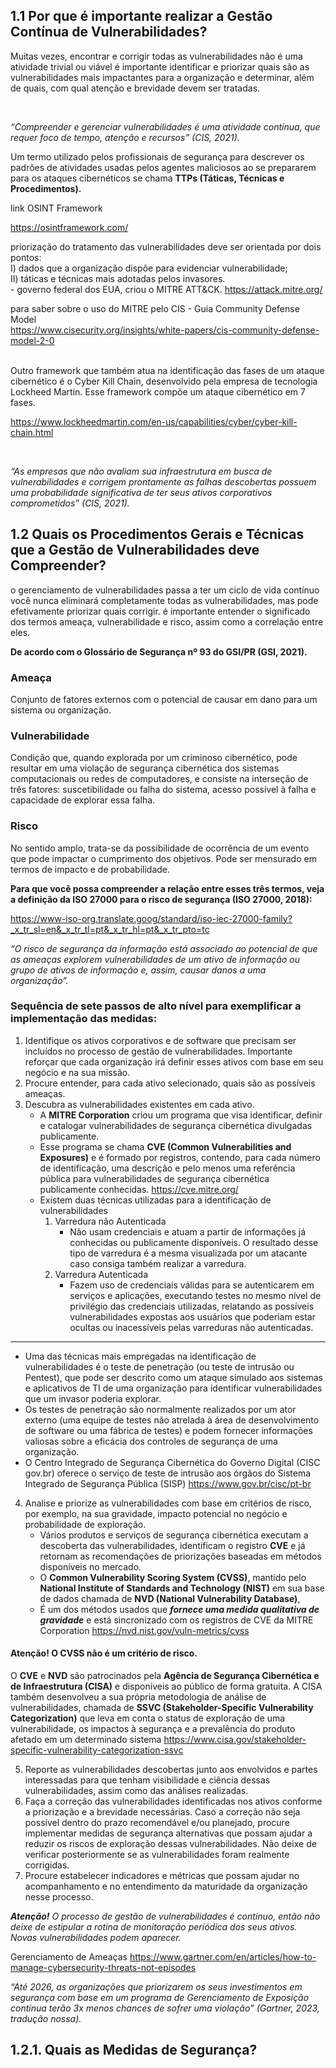 
## 1.1 Por que é importante realizar a Gestão Contínua de Vulnerabilidades?
Muitas vezes, encontrar e corrigir todas as vulnerabilidades não é uma atividade trivial ou viável 
é importante identificar e priorizar quais são as vulnerabilidades mais impactantes para a organização e determinar, 
além de quais, com qual atenção e brevidade devem ser tratadas.

<br>

*“Compreender e gerenciar vulnerabilidades é uma atividade contínua, que requer foco de tempo, atenção e recursos” (CIS, 2021).*

Um termo utilizado pelos profissionais de segurança para descrever os padrões de atividades usadas pelos agentes maliciosos ao se prepararem para os ataques cibernéticos se chama **TTPs (Táticas, Técnicas e Procedimentos).**


link OSINT Framework

https://osintframework.com/


priorização do tratamento das vulnerabilidades deve ser orientada por dois pontos: <br>
  I) dados que a organização dispõe para evidenciar vulnerabilidade; <br>
  II) táticas e técnicas mais adotadas pelos invasores. <br>
      - governo federal dos EUA, criou o MITRE ATT&CK. https://attack.mitre.org/


para saber sobre o uso do MITRE pelo CIS - Guia Community Defense Model <br>
https://www.cisecurity.org/insights/white-papers/cis-community-defense-model-2-0


<br>
Outro framework que também atua na identificação das fases de um ataque cibernético é o Cyber Kill Chain, desenvolvido pela empresa de tecnologia Lockheed Martin. Esse framework compõe um ataque cibernético em 7 fases.

https://www.lockheedmartin.com/en-us/capabilities/cyber/cyber-kill-chain.html

<br>

*“As empresas que não avaliam sua infraestrutura em busca de vulnerabilidades e corrigem prontamente as falhas descobertas possuem uma probabilidade significativa de ter seus ativos corporativos comprometidos” (CIS, 2021).*


## 1.2 Quais os Procedimentos Gerais e Técnicas que a Gestão de Vulnerabilidades deve Compreender? 

o gerenciamento de vulnerabilidades passa a ter um ciclo de vida contínuo
você nunca eliminará completamente todas as vulnerabilidades, mas pode efetivamente priorizar quais corrigir.
é importante entender o significado dos termos ameaça, vulnerabilidade e risco, assim como a correlação entre eles.


**De acordo com o Glossário de Segurança nº 93 do GSI/PR (GSI, 2021).**

### Ameaça 

Conjunto de fatores externos com o potencial de causar em dano para um sistema ou organização.

### Vulnerabilidade

Condição que, quando explorada por um criminoso cibernético, pode resultar em uma violação de segurança 
cibernética dos sistemas computacionais ou redes de computadores, e consiste na 
interseção de três fatores: suscetibilidade ou falha do sistema, acesso possível à falha e capacidade de explorar essa falha.

### Risco

No sentido amplo, trata-se da possibilidade de ocorrência de um evento que pode impactar o cumprimento dos objetivos. Pode ser mensurado em termos de impacto e de probabilidade.

**Para que você possa compreender a relação entre esses três termos, veja a definição da ISO 27000 para o risco de segurança (ISO 27000, 2018):** <br>

https://www-iso-org.translate.goog/standard/iso-iec-27000-family?_x_tr_sl=en&_x_tr_tl=pt&_x_tr_hl=pt&_x_tr_pto=tc

*“O risco de segurança da informação está associado ao potencial de que as ameaças explorem vulnerabilidades de um ativo de informação ou grupo de ativos de informação e, assim, causar danos a uma organização”.*




### Sequência de sete passos de alto nível para exemplificar a implementação das medidas:

1. Identifique os ativos corporativos e de software que precisam ser incluídos no processo de gestão de vulnerabilidades. Importante reforçar que cada organização irá definir esses ativos com base em seu negócio e na sua missão.
2. Procure entender, para cada ativo selecionado, quais são as possíveis ameaças.
3. Descubra as vulnerabilidades existentes em cada ativo.
     * A **MITRE Corporation** criou um programa que visa identificar, definir e catalogar vulnerabilidades de segurança cibernética divulgadas publicamente.
     * Esse programa se chama **CVE (Common Vulnerabilities and Exposures)** e é formado por registros, contendo, para cada número de identificação, uma descrição e pelo menos uma referência pública para vulnerabilidades de segurança cibernética publicamente conhecidas.
       https://cve.mitre.org/ 
     * Existem duas técnicas utilizadas para a identificação de vulnerabilidades
       1. Varredura não Autenticada
          -  Não usam credenciais e atuam a partir de informações já conhecidas ou publicamente disponíveis. O resultado desse tipo de varredura é a mesma visualizada por um atacante caso consiga também realizar a varredura.
       3. Varredura Autenticada
          - Fazem uso de credenciais válidas para se autenticarem em serviços e aplicações, executando testes no mesmo nível de privilégio das credenciais utilizadas, relatando as possíveis vulnerabilidades expostas aos usuários que poderiam estar ocultas ou inacessíveis pelas varreduras não autenticadas.

-------------------------------------------------------------

* Uma das técnicas mais empregadas na identificação de vulnerabilidades é o teste de penetração (ou teste de intrusão ou Pentest), que pode ser descrito como um ataque simulado aos sistemas e aplicativos de TI de uma organização para identificar vulnerabilidades que um invasor poderia explorar.
* Os testes de penetração são normalmente realizados por um ator externo (uma equipe de testes não atrelada à área de desenvolvimento de software ou uma fábrica de testes) e podem fornecer informações valiosas sobre a eficácia dos controles de segurança de uma organização.
* O Centro Integrado de Segurança Cibernética do Governo Digital (CISC gov.br) oferece o serviço de teste de intrusão aos órgãos do Sistema Integrado de Segurança Pública (SISP)  https://www.gov.br/cisc/pt-br

4. Analise e priorize as vulnerabilidades com base em critérios de risco, por exemplo, na sua gravidade, impacto potencial no negócio e probabilidade de exploração.
   * Vários produtos e serviços de segurança cibernética executam a descoberta das vulnerabilidades, identificam o registro **CVE** e já retornam as recomendações de priorizações baseadas em métodos disponíveis no mercado.
   * O **Common Vulnerability Scoring System (CVSS)**, mantido pelo **National Institute of Standards and Technology (NIST)** em sua base de dados chamada de **NVD (National Vulnerability Database)**,
   * É um dos métodos usados que ***fornece uma medida qualitativa de gravidade*** e está sincronizado com os registros de CVE da MITRE Corporation https://nvd.nist.gov/vuln-metrics/cvss

#### Atenção! O CVSS não é um critério de risco.

O **CVE** e **NVD** são patrocinados pela **Agência de Segurança Cibernética e de Infraestrutura (CISA)** e disponíveis ao público de forma gratuita.
A CISA também desenvolveu a sua própria metodologia de análise de vulnerabilidades, chamada de **SSVC (Stakeholder-Specific Vulnerability Categorization)**
que leva em conta o status de exploração de uma vulnerabilidade, os impactos à segurança e a prevalência do produto afetado em um determinado sistema
https://www.cisa.gov/stakeholder-specific-vulnerability-categorization-ssvc

5. Reporte as vulnerabilidades descobertas junto aos envolvidos e partes interessadas para que tenham visibilidade e ciência dessas vulnerabilidades, assim como das análises realizadas.
6. Faça a correção das vulnerabilidades identificadas nos ativos conforme a priorização e a brevidade necessárias. Caso a correção não seja possível dentro do prazo recomendável e/ou planejado, procure implementar medidas de segurança alternativas que possam ajudar a reduzir os riscos de exploração dessas vulnerabilidades.  Não deixe de verificar posteriormente se as vulnerabilidades foram realmente corrigidas.
7. Procure estabelecer indicadores e métricas que possam ajudar no acompanhamento e no entendimento da maturidade da organização nesse processo.

 ***Atenção!** O processo de gestão de vulnerabilidades é contínuo, então não deixe de estipular a rotina de monitoração periódica dos seus ativos. Novas vulnerabilidades podem aparecer.*


Gerenciamento de Ameaças
https://www.gartner.com/en/articles/how-to-manage-cybersecurity-threats-not-episodes

*“Até 2026, as organizações que priorizarem os seus investimentos em segurança com base em um programa de Gerenciamento de Exposição contínua terão 3x menos chances de sofrer uma violação” (Gartner, 2023, tradução nossa).*


## 1.2.1. Quais as Medidas de Segurança?

